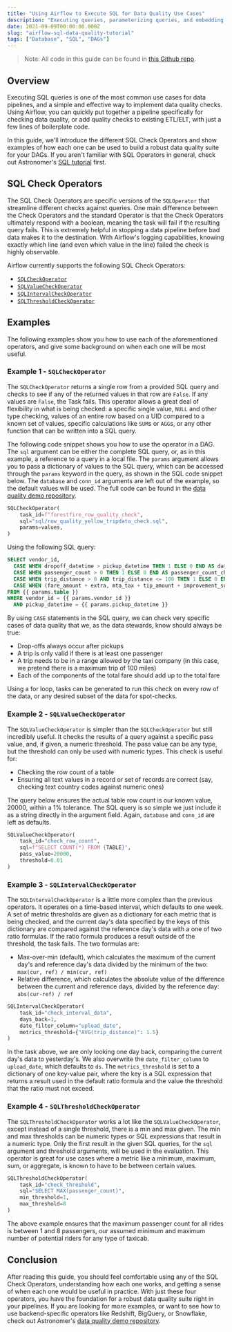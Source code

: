 ```yaml
---
title: "Using Airflow to Execute SQL for Data Quality Use Cases"
description: "Executing queries, parameterizing queries, and embedding SQL-driven ETL in Apache Airflow DAGs to ensure data quality."
date: 2021-09-09T00:00:00.000Z
slug: "airflow-sql-data-quality-tutorial"
tags: ["Database", "SQL", "DAGs"]
---
```


> Note: All code in this guide can be found in [this Github repo](https://github.com/astronomer/airflow-data-quality-demo/).

## Overview

Executing SQL queries is one of the most common use cases for data pipelines, and a simple and effective way to implement data quality checks. Using Airflow, you can quickly put together a pipeline specifically for checking data quality, or add quality checks to existing ETL/ELT, with just a few lines of boilerplate code.

In this guide, we'll introduce the different SQL Check Operators and show examples of how each one can be used to build a robust data quality suite for your DAGs. If you aren't familiar with SQL Operators in general, check out Astronomer's [SQL tutorial](https://www.astronomer.io/guides/airflow-sql-tutorial) first.

## SQL Check Operators

The SQL Check Operators are specific versions of the `SQLOperator` that streamline different checks against queries. One main difference between the Check Operators and the standard Operator is that the Check Operators ultimately respond with a boolean, meaning the task will fail if the resulting query fails. This is extremely helpful in stopping a data pipeline before bad data makes it to the destination. With Airflow's logging capabilities, knowing exactly which line (and even which value in the line) failed the check is highly observable.

Airflow currently supports the following SQL Check Operators:

- [`SQLCheckOperator`](https://airflow.apache.org/docs/apache-airflow/stable/_api/airflow/operators/sql/index.html#airflow.operators.sql.SQLCheckOperator)
- [`SQLValueCheckOperator`](https://airflow.apache.org/docs/apache-airflow/stable/_api/airflow/operators/sql/index.html#airflow.operators.sql.SQLValueCheckOperator)
- [`SQLIntervalCheckOperator`](https://airflow.apache.org/docs/apache-airflow/stable/_api/airflow/operators/sql/index.html#airflow.operators.sql.SQLIntervalCheckOperator)
- [`SQLThresholdCheckOperator`](https://airflow.apache.org/docs/apache-airflow/stable/_api/airflow/operators/sql/index.html#airflow.operators.sql.SQLThresholdCheckOperator)

## Examples

The following examples show you how to use each of the aforementioned operators, and give some background on when each one will be most useful.

### Example 1 - `SQLCheckOperator`

The `SQLCheckOperator` returns a single row from a provided SQL query and checks to see if any of the returned values in that row are `False`. If any values are `False`, the Task fails. This operator allows a great deal of flexibility in what is being checked: a specific single value, `NULL` and other type checking, values of an entire row based on a UID compared to a known set of values, specific calculations like `SUM`s or `AGG`s, or any other function that can be written into a SQL query.

The following code snippet shows you how to use the operator in a DAG. The `sql` argument can be either the complete SQL query, or, as in this example, a reference to a query in a local file. The `params` argument allows you to pass a dictionary of values to the SQL query, which can be accessed through the `params` keyword in the query, as shown in the SQL code snippet below. The `database` and `conn_id` arguments are left out of the example, so the default values will be used. The full code can be found in the [data quality demo repository](https://github.com/astronomer/airflow-data-quality-demo/).

```python
SQLCheckOperator(
    task_id=f"forestfire_row_quality_check",
    sql="sql/row_quality_yellow_tripdata_check.sql",
    params=values,
)
```

Using the following SQL query:

```sql
SELECT vendor_id,
  CASE WHEN dropoff_datetime > pickup_datetime THEN 1 ELSE 0 END AS date_check,
  CASE WHEN passenger_count > 0 THEN 1 ELSE 0 END AS passenger_count_check,
  CASE WHEN trip_distance > 0 AND trip_distance <= 100 THEN 1 ELSE 0 END AS trip_distance_check,
  CASE WHEN (fare_amount + extra, mta_tax + tip_amount + improvement_surcharge + COALESCE(congestion_surcharge, 0)) = total_amount THEN 1 ELSE 0 END AS fare_check
FROM {{ params.table }}
WHERE vendor_id = {{ params.vendor_id }}
  AND pickup_datetime = {{ params.pickup_datetime }}
```

By using `CASE` statements in the SQL query, we can check very specific cases of data quality that we, as the data stewards, know should always be true:

- Drop-offs always occur after pickups
- A trip is only valid if there is at least one passenger
- A trip needs to be in a range allowed by the taxi company (in this case, we pretend there is a maximum trip of 100 miles)
- Each of the components of the total fare should add up to the total fare

Using a for loop, tasks can be generated to run this check on every row of the data, or any desired subset of the data for spot-checks.

### Example 2 - `SQLValueCheckOperator`

The `SQLValueCheckOperator` is simpler than the `SQLCheckOperator` but still incredibly useful. It checks the results of a query against a specific pass value, and, if given, a numeric threshold. The pass value can be any type, but the threshold can only be used with numeric types. This check is useful for:

- Checking the row count of a table
- Ensuring all text values in a record or set of records are correct (say, checking text country codes against numeric ones)

The query below ensures the actual table row count is our known value, 20000, within a 1% tolerance. The SQL query is so simple we just include it as a string directly in the argument field. Again, `database` and `conn_id` are left as defaults.

```python
SQLValueCheckOperator(
    task_id="check_row_count",
    sql=f"SELECT COUNT(*) FROM {TABLE}",
    pass_value=20000,
    threshold=0.01
)
```

### Example 3 - `SQLIntervalCheckOperator`

The `SQLIntervalCheckOperator` is a little more complex than the previous operators. It operates on a time-based interval, which defaults to one week. A set of metric thresholds are given as a dictionary for each metric that is being checked, and the current day's data specified by the keys of this dictionary are compared against the reference day's data with a one of two ratio formulas. If the ratio formula produces a result outside of the threshold, the task fails. The two formulas are:

- Max-over-min (default), which calculates the maximum of the current day's and reference day's data divided by the minimum of the two: `max(cur, ref) / min(cur, ref)`
- Relative difference, which calculates the absolute value of the difference between the current and reference days, divided by the reference day: `abs(cur-ref) / ref`


```python
SQLIntervalCheckOperator(
    task_id="check_interval_data",
    days_back=1,
    date_filter_column="upload_date",
    metrics_threshold={"AVG(trip_distance)": 1.5}
)
```

In the task above, we are only looking one day back, comparing the current day's data to yesterday's. We also overwrite the `date_filter_column` to `upload_date`, which defaults to `ds`. The `metrics_threshold` is set to a dictionary of one key-value pair, where the key is a SQL expression that returns a result used in the default ratio formula and the value the threshold that the ratio must not exceed.

### Example 4 - `SQLThresholdCheckOperator`

The `SQLThresholdCheckOperator` works a lot like the `SQLValueCheckOperator`, except instead of a single threshold, there is a min and max given. The min and max thresholds can be numeric types or SQL expressions that result in a numeric type. Only the first result in the given SQL queries, for the `sql` argument and threshold arguments, will be used in the evaluation. This operator is great for use cases where a metric like a minimum, maximum, sum, or aggregate, is known to have to be between certain values.

```python
SQLThresholdCheckOperator(
    task_id="check_threshold",
    sql="SELECT MAX(passenger_count)",
    min_threshold=1,
    max_threshold=8
)
```

The above example ensures that the maximum passenger count for all rides is between 1 and 8 passengers, our assumed minimum and maximum number of potential riders for any type of taxicab.

## Conclusion

After reading this guide, you should feel comfortable using any of the SQL Check Operators, understanding how each one works, and getting a sense of when each one would be useful in practice. With just these four operators, you have the foundation for a robust data quality suite right in your pipelines. If you are looking for more examples, or want to see how to use backend-specific operators like Redshift, BigQuery, or Snowflake, check out Astronomer's [data quality demo repository](https://github.com/astronomer/airflow-data-quality-demo/).
